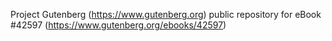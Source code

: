 Project Gutenberg (https://www.gutenberg.org) public repository for eBook #42597 (https://www.gutenberg.org/ebooks/42597)

